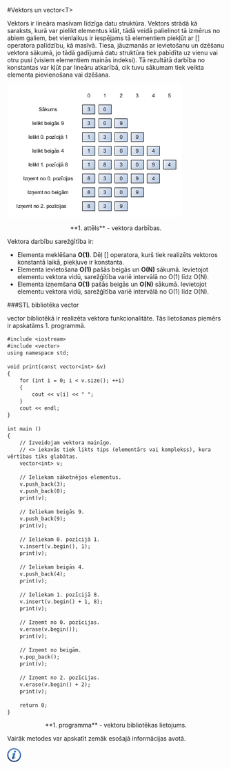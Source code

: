 #Vektors un vector&lt;T&gt;

Vektors ir lineāra masīvam līdzīga datu struktūra. Vektors strādā kā saraksts, kurā var pielikt elementus klāt, tādā veidā palielinot tā izmērus no abiem galiem, bet vienlaikus ir iespējams tā elementiem piekļūt ar [] operatora palīdzību, kā masīvā. Tiesa, jāuzmanās ar ievietošanu un dzēšanu vektora sākumā, jo tādā gadījumā datu struktūra tiek pabīdīta uz vienu vai otru pusi (visiem elementiem mainās indeksi). Tā rezultātā darbība no konstantas var kļūt par lineāru atkarībā, cik tuvu sākumam tiek veikta elementa pievienošana vai dzēšana.

![Vektors](/media/theory/vector.png)

<center>**1. attēls** - vektora darbības.</center>

Vektora darbību sarežģītība ir:

- Elementa meklēšana **O(1)**. Dēļ [] operatora, kurš tiek realizēts vektoros konstantā laikā, piekļuve ir konstanta.
- Elementa ievietošana **O(1)** pašās beigās un **O(N)** sākumā. Ievietojot elementu vektora vidū, sarežģītība variē intervālā no O(1) līdz O(N). 
- Elementa izņemšana **O(1)** pašās beigās un **O(N)** sākumā. Ievietojot elementu vektora vidū, sarežģītība variē intervālā no O(1) līdz O(N). 

###STL bibliotēka vector

vector bibliotēkā ir realizēta vektora funkcionalitāte. Tās lietošanas piemērs ir apskatāms 1. programmā.

```
#include <iostream>
#include <vector>
using namespace std;

void print(const vector<int> &v)
{
    for (int i = 0; i < v.size(); ++i)
    {
        cout << v[i] << " ";
    }
    cout << endl;
}

int main ()
{
    // Izveidojam vektora mainīgo.
    // <> iekavās tiek likts tips (elementārs vai komplekss), kura vērtības tiks glabātas.
    vector<int> v;

    // Ieliekam sākotnējos elementus.
    v.push_back(3);
    v.push_back(0);
    print(v);

    // Ieliekam beigās 9.
    v.push_back(9);
    print(v);

    // Ieliekam 0. pozīcijā 1.
    v.insert(v.begin(), 1);
    print(v);

    // Ieliekam beigās 4.
    v.push_back(4);
    print(v);

    // Ieliekam 1. pozīcijā 8.
    v.insert(v.begin() + 1, 8);
    print(v);

    // Izņemt no 0. pozīcijas.
    v.erase(v.begin());
    print(v);

    // Izņemt no beigām.
    v.pop_back();
    print(v);

    // Izņemt no 2. pozīcijas.
    v.erase(v.begin() + 2);
    print(v);

    return 0;
}
```

<center>**1. programma** - vektoru bibliotēkas lietojums.</center>

Vairāk metodes var apskatīt zemāk esošajā informācijas avotā.

<a href="http://www.cplusplus.com/reference/vector/" target="_blank">![Vairāk informācija](/media/theory/information.png)</a>